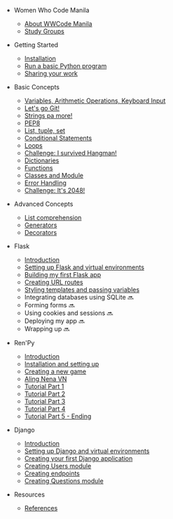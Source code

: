 - Women Who Code Manila
    - [About WWCode Manila](wwcodemanila/about.md)
    - [Study Groups](wwcodemanila/study_groups.md)

- Getting Started
    - [Installation](getting_started/installation_guide.md)
    - [Run a basic Python program](getting_started/warm_up.md)
    - [Sharing your work](getting_started/exercise_upload_step.md)
  
- Basic Concepts
    - [Variables, Arithmetic Operations, Keyboard Input](basic_concepts/variables.md)
    - [Let's go Git!](git/README.md)
    - [Strings pa more!](basic_concepts/strings.md)
    - [PEP8](basic_concepts/pep8.md)
    - [List, tuple, set](basic_concepts/lists.md)
    - [Conditional Statements](basic_concepts/conditional_statements.md)
    - [Loops](basic_concepts/loops.md)
    - [Challenge: I survived Hangman!](basic_concepts/exercises/hangman/README.md)
    - [Dictionaries](basic_concepts/dictionaries.md)
    - [Functions](basic_concepts/functions.md)
    - [Classes and Module](http://introtopython.org/classes.html)
    - [Error Handling](basic_concepts/error_handling.md)
    - [Challenge: It's 2048!](basic_concepts/exercises/2048/README.md)

- Advanced Concepts
    - [List comprehension](https://hackernoon.com/list-comprehension-in-python-8895a785550b)
    - [Generators](https://anandology.com/python-practice-book/iterators.html)
    - [Decorators](http://simeonfranklin.com/blog/2012/jul/1/python-decorators-in-12-steps/)

- Flask
    - [Introduction](flask/discussions/01_introduction.md)
    - [Setting up Flask and virtual environments](flask/discussions/02_setup.md)
    - [Building my first Flask app](flask/discussions/03_my_first_flask_app.md)
    - [Creating URL routes](flask/discussions/04_url_routes.md)
    - [Styling templates and passing variables](flask/discussions/05_templates_and_variables.md)
    - Integrating databases using SQLite :soon:
    - Forming forms :soon: 
    - Using cookies and sessions :soon:
    - Deploying my app :soon:
    - Wrapping up :soon:

- Ren'Py
    - [Introduction](ren'py/introduction.md)
    - [Installation and setting up](ren'py/installation.md)
    - [Creating a new game](ren'py/create-new-game.md)
    - [Aling Nena VN](ren'py/aling-nena-vn.md)
    - [Tutorial Part 1](ren'py/scene1.md)
    - [Tutorial Part 2](ren'py/scene2.md)
    - [Tutorial Part 3](ren'py/scene3.md)
    - [Tutorial Part 4](ren'py/scene4.md)
    - [Tutorial Part 5 - Ending](ren'py/scene567.md)

- Django
    - [Introduction](django/01_introduction.md)
    - [Setting up Django and virtual environments](django/02_setup.md)
    - [Creating your first Django application](django/03_start_project.md)
    - [Creating Users module](django/04_create_users_module.md)
    - [Creating endpoints](django/05_endpoints.md)
    - [Creating Questions module](django/06_create_questions_module.md)

- Resources
    - [References](resources/references.md)
